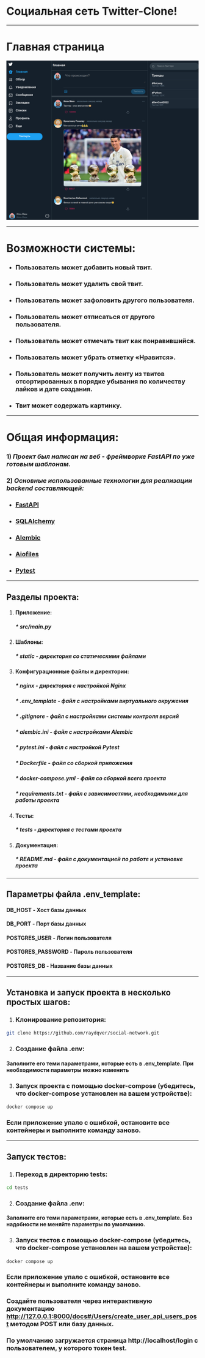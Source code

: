 # Социальная сеть Twitter-Clone!
___
# Главная страница
![Главная страница](twitter.png)
___
# Возможности системы:
* ### __Пользователь может добавить новый твит.__
* ### __Пользователь может удалить свой твит.__
* ### __Пользователь может зафоловить другого пользователя.__
* ### __Пользователь может отписаться от другого пользователя.__
* ### __Пользователь может отмечать твит как понравившийся.__
* ### __Пользователь может убрать отметку «Нравится».__
* ### __Пользователь может получить ленту из твитов отсортированных в порядке убывания по количеству лайков и дате создания.__
* ### __Твит может содержать картинку.__

___
# Общая информация:
### 1) *Проект был написан на веб - фреймворке **FastAPI** по уже готовым шаблонам.*
### 2) *Основные использованные технологии для реализации backend составляющей:*
* ### [FastAPI](https://fastapi.tiangolo.com/)
* ### [SQLAlchemy](https://www.sqlalchemy.org/)
* ### [Alembic](https://alembic.sqlalchemy.org/en/latest/)
* ### [Aiofiles](https://pypi.org/project/aiofiles/)
* ### [Pytest](https://pypi.org/project/pytest/)

___
## Разделы проекта:
1) #### Приложение:
   ##### * ___src/main.py___

2) #### Шаблоны:
   ##### * ___static___ - директория со статическими файлами

3) #### Конфигурационные файлы и директории:
   ##### * ___nginx___ - директория с настройкой Nginx
   ##### * ___.env_template___ - файл с настройками виртуального окружения
   ##### * ___.gitignore___ - файл с настройками системы контроля версий
   ##### * ___alembic.ini___ - файл с настройками Alembic
   ##### * ___pytest.ini___ - файл с настройкой Pytest
   ##### * ___Dockerfile___ - файл со сборкой приложения
   ##### * ___docker-compose.yml___ - файл со сборкой всего проекта
   ##### * ___requirements.txt___ - файл с зависимостями, необходимыми для работы проекта

4) #### Тесты:
   ##### * ___tests___ - директория с тестами проекта

5) #### Документация:
   ##### * ___README.md___ - файл с документацией по работе и установке проекта

___
## __Параметры файла .env_template__:
#### DB_HOST - Хост базы данных
#### DB_PORT - Порт базы данных
#### POSTGRES_USER - Логин пользователя 
#### POSTGRES_PASSWORD - Пароль пользователя
#### POSTGRES_DB - Название базы данных

___
## Установка и запуск проекта в несколько простых шагов:

1) ### Клонирование репозитория:
```sh
git clone https://github.com/raydqver/social-network.git
```
2) ### Создание файла .env:

#### __Заполните его теми параметрами, которые есть в .env_template. При необходимости параметры можно изменить__

3) ### Запуск проекта с помощью docker-compose (убедитесь, что docker-compose установлен на вашем устройстве):
```sh
docker compose up
```

### Если приложение упало с ошибкой, остановите все контейнеры и выполните команду заново.
___
## Запуск тестов:
1) ### Переход в директорию tests:
```sh
cd tests
```
2) ### Создание файла .env:

#### __Заполните его теми параметрами, которые есть в .env_template. Без надобности не меняйте параметры по умолчанию.__

3) ### Запуск тестов с помощью docker-compose (убедитесь, что docker-compose установлен на вашем устройстве):
```sh
docker compose up
```
### Если приложение упало с ошибкой, остановите все контейнеры и выполните команду заново.

### __Создайте пользователя через интерактивную документацию http://127.0.0.1:8000/docs#/Users/create_user_api_users_post методом POST или базу данных.__
### __По умолчанию загружается страница http://localhost/login с пользователем, у которого токен test.__

